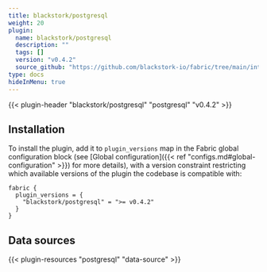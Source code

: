```yaml
---
title: blackstork/postgresql
weight: 20
plugin:
  name: blackstork/postgresql
  description: ""
  tags: []
  version: "v0.4.2"
  source_github: "https://github.com/blackstork-io/fabric/tree/main/internal/postgresql/"
type: docs
hideInMenu: true
---
```


{{< plugin-header "blackstork/postgresql" "postgresql" "v0.4.2" >}}

## Installation

To install the plugin, add it to `plugin_versions` map in the Fabric global configuration block (see [Global configuration]({{< ref "configs.md#global-configuration" >}}) for more details), with a version constraint restricting which available versions of the plugin the codebase is compatible with:

```hcl
fabric {
  plugin_versions = {
    "blackstork/postgresql" = ">= v0.4.2"
  }
}
```


## Data sources

{{< plugin-resources "postgresql" "data-source" >}}
